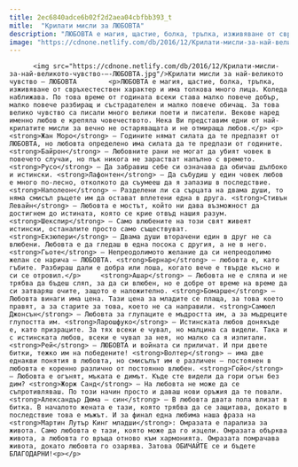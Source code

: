 ```yaml
---
title: 2ec6840adce6b02f2d2aea04cbfbb393_t
mitle:  "Крилати мисли за ЛЮБОВТА"
description: "ЛЮБОВТА е магия, щастие, болка, тръпка, изживяване от свръхестествен характер и има толкова много лица. Коледа наближава. По това време от годината всеки става малко повече добър, малко повече разбиращ и състрадателен и малко повече обичащ. За това велико чувство са писали много велики поети и писатели. Векове наред именно любов е крепяла човечеството. Нека …"
image: "https://cdnone.netlify.com/db/2016/12/Крилати-мисли-за-най-великото-чувство-–-ЛЮБОВТА.jpg"
---
```


          <img src="https://cdnone.netlify.com/db/2016/12/Крилати-мисли-за-най-великото-чувство-–-ЛЮБОВТА.jpg"/>Крилати мисли за най-великото чувство – ЛЮБОВТА        <p>ЛЮБОВТА е магия, щастие, болка, тръпка, изживяване от свръхестествен характер и има толкова много лица. Коледа наближава. По това време от годината всеки става малко повече добър, малко повече разбиращ и състрадателен и малко повече обичащ. За това велико чувство са писали много велики поети и писатели. Векове наред именно любов е крепяла човечеството. Нека Ви представим едни от най-крилатите мисли за вечно не остаряващата и не отмираща любов.</p> <p><strong>Жан Моро</strong> – Годините нямат силата да те предпазят от ЛЮБОВТА, но любовта определено има силата да те предпази от годините. <strong>Байрон</strong> – Любовните рани не могат да убият човек в повечето случаи, но пък никога не зарастват напълно с времето. <strong>Русо</strong> – Да забравиш себе си означава да обичаш дълбоко и истински. <strong>Лафонтен</strong> – Да събудиш у един човек любов е много по-лесно, отколкото да съумееш да я запазиш в последствие. <strong>Наполеон</strong> – Разделени ли са сърцата на двама души, то няма смисъл ръцете им да остават вплетени една в друга. <strong>Стивън Левайн</strong> – Любовта е мостът, който ни дава възможност да достигнем до истината, която се крие отвъд нашия разум. <strong>Шекспир</strong> – Само влюбените на този свят живеят истински, останалите просто само съществуват. <strong>Екзюпери</strong> – Двама души вторачени един в друг не са влюбени. Любовта е да гледаш в една посока с другия, а не в него. <strong>Гьоте</strong> – Непреодолимото желание да си непреодолимо желан се нарича – ЛЮБОВТА. <strong>Бернар</strong> – любовта е, като гъбите. Разбираш дали е добра или лоша, когато вече е твърде късно и си се отровил.</p>     <strong>Ашар</strong> – Любовта не е сляпа и не трябва да бъдеш сляп, за да си влюбен, но е добре от време на време да си затваряш очите, защото е наложително. <strong>Бомарше</strong> – Любовта винаги има цена. Тази цена за младите се плаща, за това което правят, а за старите за това, което не са направили. <strong>Самюел Джонсън</strong> – Любовта за глупаците е мъдростта им, а за мъдреците глупостта им. <strong>Ларошфуко</strong> – Истинската любов донякъде е, като призраците. За тях всеки е чувал, но малцина са видели. Така и с истинската любов, всеки е чувал за нея, но малко са я изпитали. <strong>Рей</strong> – ЛЮБОВТА и войната си приличат. И при двете битки, тежко им на победените! <strong>Волтер</strong> – има две еднакви понятия в любовта, но смисълът им е различен – постоянен в любовта е коренно различно от постоянно влюбен. <strong>Гойо</strong> – Любовта е огънят, мъката е димът. Къде сте видели да гори огън без дим? <strong>Жорж Санд</strong> – На любовта не може да се съпротивляваш. По този начин просто и даваш нови оръжия да те повали. <strong>Александър Дюма – син</strong> – В любовта двата пола влизат в битка. В началото жената е тази, която трябва да се защитава, докато в последствие това е мъжът. И за финал една любима наша фраза на <strong>Мартин Лутър Кинг младши</strong>: Омразата е парализа за живота. Само любовта е тази, която може да го изцели. Омразата обърква живота, а любовта го връща отново към хармонията. Омразата помрачава живота, докато любовта го озарява. Затова ОБИЧАЙТЕ се и бъдете БЛАГОДАРНИ!<p></p>        